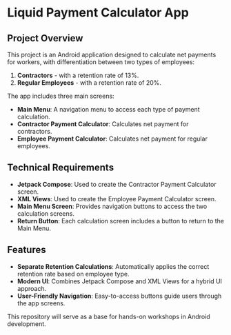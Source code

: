 # Liquid Payment Calculator App

## Project Overview
This project is an Android application designed to calculate net payments for workers, with differentiation between two types of employees:
1. **Contractors** - with a retention rate of 13%.
2. **Regular Employees** - with a retention rate of 20%.

The app includes three main screens:
- **Main Menu**: A navigation menu to access each type of payment calculation.
- **Contractor Payment Calculator**: Calculates net payment for contractors.
- **Employee Payment Calculator**: Calculates net payment for regular employees.

## Technical Requirements

- **Jetpack Compose**: Used to create the Contractor Payment Calculator screen.
- **XML Views**: Used to create the Employee Payment Calculator screen.
- **Main Menu Screen**: Provides navigation buttons to access the two calculation screens.
- **Return Button**: Each calculation screen includes a button to return to the Main Menu.

## Features

- **Separate Retention Calculations**: Automatically applies the correct retention rate based on employee type.
- **Modern UI**: Combines Jetpack Compose and XML Views for a hybrid UI approach.
- **User-Friendly Navigation**: Easy-to-access buttons guide users through the app screens.

This repository will serve as a base for hands-on workshops in Android development.
